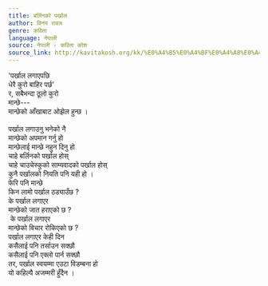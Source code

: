 ```yaml
---
title: बर्लिनको पर्खाल
author: विनय रावल
genre: कविता
language: नेपाली
source: नेपाली - कविता कोश
source_link: http://kavitakosh.org/kk/%E0%A4%B5%E0%A4%BF%E0%A4%A8%E0%A4%AF_%E0%A4%B0%E0%A4%BE%E0%A4%B5%E0%A4%B2
---
```


'पर्खाल लगाएपछि  
धेरै कुरो बाहिर पर्छ'  
र, सबैभन्दा ठूलो कुरो  
मान्छे---  
मान्छेको आँखाबाट ओझेल हुन्छ ।  
   
पर्खाल लगाउनु भनेको नै  
मान्छेको अपमान गर्नु हो  
मान्छेलाई मान्छे नहुन दिनु हो  
चाहे बर्लिनको पर्खाल होस्  
चाहे चाउचेस्कुको साम्यवादको पर्खाल होस्  
कुनै पर्खालको नियति पनि यही हो ।  
फेरि पनि मान्छे  
किन लामो पर्खाल ठड्याउँछ ?  
के पर्खाल लगाएर  
मान्छेको जात हराएको छ ?  
 के पर्खाल लगाएर  
मान्छेको विचार रोकिएको छ ?  
पर्खाल लगाएर केही दिन  
कसैलाई पनि तर्साउन सक्छौ  
कसैलाई पनि एक्लो पार्न सक्छौ  
तर, पर्खाल स्वयम्मा एउटा विडम्बना हो  
यो कहिल्यै अजम्मरी हुँदैन ।
